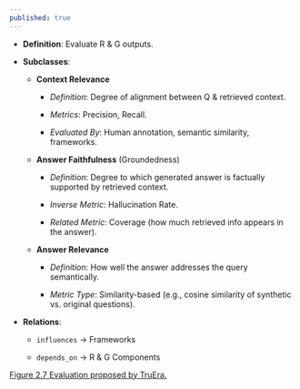 ```yaml
---
published: true
---
```


- **Definition**: Evaluate R & G outputs.

- **Subclasses**:

  - **Context Relevance**

    - *Definition*: Degree of alignment between Q & retrieved context.

    - *Metrics*: Precision, Recall.

    - *Evaluated By*: Human annotation, semantic similarity, frameworks.

  - **Answer Faithfulness** (Groundedness)

    - *Definition*: Degree to which generated answer is factually supported by retrieved context.

    - *Inverse Metric*: Hallucination Rate.

    - *Related Metric*: Coverage (how much retrieved info appears in the answer).

  - **Answer Relevance**

    - *Definition*: How well the answer addresses the query semantically.

    - *Metric Type*: Similarity-based (e.g., cosine similarity of synthetic vs. original questions).

- **Relations**:

  - `influences` → Frameworks

  - `depends_on` → R & G Components


[Figure 2.7 Evaluation proposed by TruEra.](https://learning.oreilly.com/api/v2/epubs/urn:orm:book:9781633435858/files/OEBPS/Images/CH02_F07_Kimothi.png)